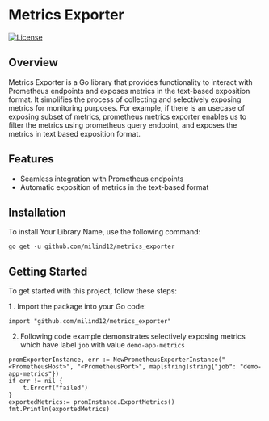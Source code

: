 # Metrics Exporter

[![License](https://img.shields.io/badge/license-MIT-blue.svg)](https://opensource.org/licenses/MIT)

## Overview

Metrics Exporter is a Go library that provides functionality to interact with Prometheus endpoints and exposes metrics in the text-based exposition format. It simplifies the process of collecting and selectively exposing metrics for monitoring purposes. For example, if there is an usecase of exposing subset of metrics, prometheus metrics exporter enables us to filter the metrics using prometheus query endpoint, and exposes the metrics in text based exposition format.

## Features

- Seamless integration with Prometheus endpoints
- Automatic exposition of metrics in the text-based format

## Installation

To install Your Library Name, use the following command:

```shell
go get -u github.com/milind12/metrics_exporter
```

## Getting Started

To get started with this project, follow these steps:

1 . Import the package into your Go code:

```
import "github.com/milind12/metrics_exporter"
```

2.  Following code example demonstrates selectively exposing metrics which have label `job` with value `demo-app-metrics`

```
promExporterInstance, err := NewPrometheusExporterInstance("<PrometheusHost>", "<PrometheusPort>", map[string]string{"job": "demo-app-metrics"})
if err != nil {
    t.Errorf("failed")
}
exportedMetrics:= promInstance.ExportMetrics()
fmt.Println(exportedMetrics)
```
